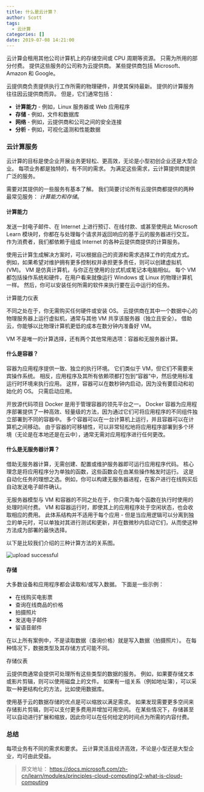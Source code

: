 ```yaml
---
title: 什么是云计算？
author: Scott
tags:
  - 云计算
categories: []
date: 2019-07-08 14:21:00
---
```

云计算会租用其他公司计算机上的存储空间或 CPU 周期等资源。 只需为所用的部分付费。 提供这些服务的公司称为云提供商。 某些提供商包括 Microsoft、Amazon 和 Google。

<!--more-->

云提供商负责提供执行工作所需的物理硬件，并使其保持最新。 提供的计算服务往往因云提供商而异。 但是，它们通常包括：

* **计算能力** - 例如，Linux 服务器或 Web 应用程序
* **存储** - 例如，文件和数据库
* **网络** - 例如，云提供商和公司之间的安全连接
* **分析** - 例如，可视化遥测和性能数据

### 云计算服务

云计算的目标是使企业开展业务更轻松、更高效，无论是小型初创企业还是大型企业。 每项业务都是独特的，有不同的需求。 为满足这些需求，云计算提供商提供广泛的服务。

需要对其提供的一些服务有基本了解。 我们简要讨论所有云提供商都提供的两种最常见服务： *计算能力和存储*。

#### 计算能力
发送一封电子邮件、在 Internet 上进行预订、在线付款、或甚至使用此 Microsoft Learn 模块时，你都在与处理每个请求并返回响应的基于云的服务器进行交互。 作为消费者，我们都依赖于组成 Internet 的各种云提供商提供的计算服务。

使用云计算生成解决方案时，可以根据自己的资源和需求选择工作的完成方式。 例如，如果希望对维护拥有更多控制权并承担更多责任，则可以创建虚拟机 (VM)。 VM 是仿真计算机，与你正在使用的台式机或笔记本电脑相似。 每个 VM 都包括操作系统和硬件，在用户看来就像运行 Windows 或 Linux 的物理计算机一样。 然后，你可以安装任何所需的软件来执行要在云中运行的任务。

计算能力仪表

不同之处在于，你无需购买任何硬件或安装 OS。 云提供商在其中一个数据中心的物理服务器上运行虚拟机，通常与其他 VM 共享该服务器（独立且安全）。 借助云，你能够以比物理计算机更低的成本在数分钟内准备好 VM。

VM 不是唯一的计算选择，还有两个其他常用选项：容器和无服务器计算。

#### 什么是容器？

容器为应用程序提供一致、独立的执行环境。 它们类似于 VM，但它们不需要来宾操作系统。 相反，应用程序及其所有依赖项都打包到“容器”中，然后使用标准运行时环境来执行应用。 这样，容器可以在数秒钟内启动，因为没有要启动和初始化的 OS。 只需启动应用。

开放源代码项目 Docker 是用于管理容器的领先平台之一。 Docker 容器为应用程序部署提供了一种高效、轻量级的方法，因为通过它们可将应用程序的不同组件独立部署到不同的容器中。 多个容器可以在一台计算机上运行，并且容器可以在计算机之间移动。 由于容器的可移植性，可以非常轻松地将应用程序部署到多个环境（无论是在本地还是在云中），通常无需对应用程序进行任何更改。

#### 什么是无服务器计算？

借助无服务器计算，无需创建、配置或维护服务器即可运行应用程序代码。 核心理念是将应用程序分为单独的函数，这些函数会在由某些操作触发时运行。 这是自动化任务的理想之选。例如，你可以构建无服务器进程，在客户进行在线购买后自动发送电子邮件确认。

无服务器模型与 VM 和容器的不同之处在于，你只需为每个函数在执行时使用的处理时间付费。 VM 和容器运行时，即使其上的应用程序处于空闲状态，也会收取相应的费用。 此体系结构并不适用于每个应用 - 但是当应用逻辑可以分离到独立的单元时，可以单独对其进行测试和更新，并在数微秒内启动它们，从而使这种方法成为部署的最快选择。

以下是比较我们介绍的三种计算方法的关系图。

![upload successful](/images/pasted-0.png)

#### 存储

大多数设备和应用程序都会读取和/或写入数据。 下面是一些示例：

* 在线购买电影票
* 查询在线商品的价格
* 拍摄照片
* 发送电子邮件
* 留语音邮件

在以上所有案例中，不是读取数据（查询价格）就是写入数据（拍摄照片）。 在每种情况下，数据类型及其存储方式可能不同。

存储仪表

云提供商通常会提供可处理所有这些类型的数据的服务。 例如，如果要存储文本或影片剪辑，则可以使用磁盘上的文件。 如果有一组关系（例如地址簿），可以采取一种更结构化的方法，比如使用数据库。

使用基于云的数据存储的优点是可以缩放以满足需求。 如果发现需要更多空间来存储影片剪辑，则可以支付更多费用并增加可用空间。 在某些情况下，存储甚至可以自动进行扩展和缩放，因此你可以在任何给定的时间点为所需的内容付费。

### 总结
每项业务有不同的需求和要求。 云计算灵活且经济高效，不论是小型还是大型企业，均可由此受益。

> 原文地址：
> https://docs.microsoft.com/zh-cn/learn/modules/principles-cloud-computing/2-what-is-cloud-computing